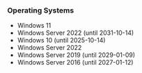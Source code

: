 ### Operating Systems

- Windows 11
- Windows Server 2022 (until 2031-10-14)
- Windows 10  (until 2025-10-14)
- Windows Server 2022
- Windows Server 2019 (until 2029-01-09)
- Windows Server 2016 (until 2027-01-12)

